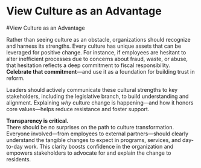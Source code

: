 # View Culture as an Advantage

\#View Culture as an Advantage

Rather than seeing culture as an obstacle, organizations should recognize and harness its strengths. Every culture has unique assets that can be leveraged for positive change. For instance, if employees are hesitant to alter inefficient processes due to concerns about fraud, waste, or abuse, that hesitation reflects a deep commitment to fiscal responsibility. **Celebrate that commitment**—and use it as a foundation for building trust in reform.

Leaders should actively communicate these cultural strengths to key stakeholders, including the legislative branch, to build understanding and alignment. Explaining _why_ culture change is happening—and how it honors core values—helps reduce resistance and foster support.

**Transparency is critical.**\
There should be no surprises on the path to culture transformation. Everyone involved—from employees to external partners—should clearly understand the tangible changes to expect in programs, services, and day-to-day work. This clarity boosts confidence in the organization and empowers stakeholders to advocate for and explain the change to residents.
